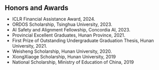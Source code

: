 <h1 id="award"></h1>

<h2 style="margin: 30px 0px 10px;">Honors and Awards</h2>

<ul>
<li>ICLR Financial Assistance Award, 2024.</li>  
<li>ORDOS Scholarship, Tsinghua University, 2023.</li>  
<li>AI Safety and Alignment Fellowship, Concordia AI, 2023.</li>  
<li>Provincial Excellent Graduates, Hunan Province, 2021.</li>  
<li>First Prize of Outstanding Undergraduate Graduation Thesis, Hunan University, 2021.</li>  
<li>Weisheng Scholarship, Hunan University, 2020.</li>  
<li>XiongXiaoge Scholarship, Hunan University, 2019</li>  
<li>National Scholarship, Ministry of Education of China, 2019</li> 
</ul>
